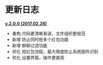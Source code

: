 # 更新日志

**[v.2.0.0 (2017.02.26)]()**

- 重构 代码更清晰易读，文件组织更规范
- 新增 防止同时抢多个红包功能
- 新增 群聊过滤功能
- 优化 抢红包流程，最大限度防止系统插件识别
- 优化 设置界面，操作更直观
